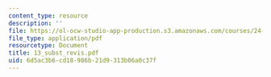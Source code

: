 ```yaml
---
content_type: resource
description: ''
file: https://ol-ocw-studio-app-production.s3.amazonaws.com/courses/24-201-topics-in-the-history-of-philosophy-kant-fall-2005/6d5ac3b6cd18986b21d9313b06a0c37f_13_subst_revis.pdf
file_type: application/pdf
resourcetype: Document
title: 13_subst_revis.pdf
uid: 6d5ac3b6-cd18-986b-21d9-313b06a0c37f
---
```

